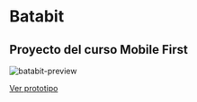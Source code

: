 # Batabit
Proyecto del curso Mobile First
---
![batabit-preview](https://user-images.githubusercontent.com/34471752/224442998-62704267-c295-41ea-90a2-c33f55ea8496.png)

[Ver prototipo](https://www.figma.com/proto/sMmlQaZldfDcLERYYWe6h4/Bata-Bit?node-id=44%3A106&scaling=scale-down&page-id=25%3A0) 
